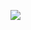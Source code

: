 ![](https://github.com/isaiMercado/Computer-Security-Class-Projects/tree/master/Lab05_RSA/Images/rsa.jpg)